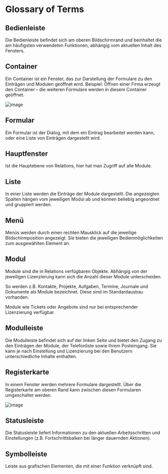 # Glossary of Terms

## Bedienleiste
Die Bedienleiste befindet sich am oberen Bildschirmrand und beinhaltet die am häufigsten verwendeten Funktionen, abhängig vom aktuellen Inhalt des Fensters.

## Container
Ein Container ist ein Fenster, das zur Darstellung der Formulare zu den Einträgen und Modulen geöffnet wird.
Beispiel: Öffnen einer Firma erzeugt den Container - die weiteren Formulare werden in diesem Container geöffnet.

![image](https://user-images.githubusercontent.com/91113869/181509565-1e9b9a6c-6abf-4552-b346-be73941a5381.png)

## Formular
Ein Formular ist der Dialog, mit dem ein Eintrag bearbeitet werden kann, oder eine Liste von Einträgen dargestellt wird.

## Hauptfenster
Ist die Hauptebene von Relations, hier hat man Zugriff auf alle Module.

## Liste
In einer Liste werden die Einträge der Module dargestellt. Die angezeigten Spalten hängen vom jeweiligen Modul ab und können beliebig angeordnet und gruppiert werden.

## Menü
Menüs werden durch einen rechten Mausklick auf die jeweilige Bildschirmposition angezeigt. Sie bieten die jeweiligen Bedienmöglichkeiten zum ausgewählten Element an.

## Modul
Module sind die in Relations verfügbaren Objekte. Abhängig von der jeweiligen Lizenzierung kann sich die Anzahl dieser Module unterscheiden. 

So werden z.B. Kontakte, Projekte, Aufgaben, Termine, Journale und Dokumente als Module bezeichnet. Diese sind im Standardausbau vorhanden.

Module wie Tickets oder Angebote sind nur bei entsprechender Lizenzierung verfügbar.

## Modulleiste
Die Modulleiste befindet sich auf der linken Seite und bietet den Zugang zu den Einträgen der Module, der Telefonliste sowie Ihrem Posteingang. Sie kann je nach Einstellung und Lizenzierung bei den Benutzern unterschiedliche Inhalte enthalten.

## Registerkarte
In einem Fenster werden mehrere Formulare dargestellt. Über die Registerkarte am oberen Rand kann zwischen diesen Formularen umgeschaltet werden.

![image](https://user-images.githubusercontent.com/91113869/181509641-22f49c51-c439-49a1-b598-2f0518fbcbbd.png)

## Statusleiste
Die Statusleiste liefert Informationen zu den aktuellen Arbeitsschritten und Einstellungen (z.B. Fortschrittsbalken bei länger dauernden Aktionen).

## Symbolleiste
Leiste aus grafischen Elementen, die mit einer Funktion verknüpft sind.
